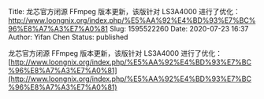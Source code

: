 Title: 龙芯官方闭源 FFmpeg 版本更新，该版针对 LS3A4000 进行了优化：http://www.loongnix.org/index.php/%E5%AA%92%E4%BD%93%E7%BC%96%E8%A7%A3%E7%A0%81
Slug: 1595522260
Date: 2020-07-23 16:37
Author: Yifan Chen
Status: published

龙芯官方闭源 FFmpeg 版本更新，该版针对 LS3A4000 进行了优化：[http://www.loongnix.org/index.php/%E5%AA%92%E4%BD%93%E7%BC%96%E8%A7%A3%E7%A0%81](http://www.loongnix.org/index.php/%E5%AA%92%E4%BD%93%E7%BC%96%E8%A7%A3%E7%A0%81)
